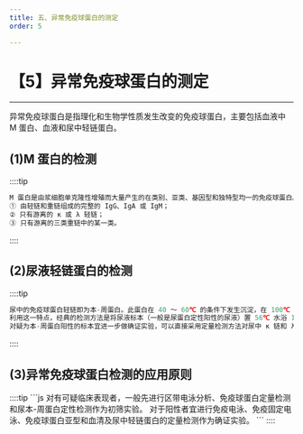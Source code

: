 ```yaml
---
title: 五、异常免疫球蛋白的测定
order: 5

---
```


# 【5】异常免疫球蛋白的测定

<kaodian :text="'免疫学检验记忆卡'" />

<!-- ###### 第二十五章 免疫增殖性疾病及其免疫检测

> 临床免疫学检验 -->

<beitiM/>

---

异常免疫球蛋白是指理化和生物学性质发生改变的免疫球蛋白，主要包括血液中 M 蛋白、血液和尿中轻链蛋白。

## (1)M 蛋白的检测

<son :text="'免疫学检验记忆卡'" text313="(1)M 蛋白的检测" :textOption="[['掌握','专业实践能力'],['熟练掌握','专业实践能力'],['熟练掌握','专业实践能力']]" />

::::tip

```js
M 蛋白是由浆细胞单克隆性增殖而大量产生的在类别、亚类、基因型和独特型均一的免疫球蛋白。有如下三类：
① 由轻链和重链组成的完整的 IgG、IgA 或 IgM；
② 只有游离的 κ 或 λ 轻链；
③ 只有游离的三类重链中的某一类。
```

::::

## (2)尿液轻链蛋白的检测

<son :text="'免疫学检验记忆卡'" text314="(2)尿液轻链蛋白的检测" :textOption="[['了解','专业实践能力'],['掌握','专业实践能力'],['熟练掌握','专业实践能力']]" />

::::tip

```js
尿中的免疫球蛋白轻链即为本-周蛋白。此蛋白在 40 ～ 60℃ 的条件下发生沉淀，在 100℃ 时沉淀消失。
利用这一特点，经典的检测方法是将尿液标本（一般是尿蛋白定性阳性的尿液）置 56℃ 水浴 15 分钟，如有混浊或沉淀，再将试管放入沸水中煮沸 3 分钟，如混浊变清则提示本-周蛋白阳性。
对疑为本-周蛋白阳性的标本宜进一步做确证实验，可以直接采用定量检测方法对尿中 κ 链和 λ 链进行定量分析，也可将尿液透析浓缩 50 倍后做免疫固定电泳分析。
```

::::

## (3)异常免疫球蛋白检测的应用原则

<son :text="'免疫学检验记忆卡'" text315="(3)异常免疫球蛋白检测的应用原则" :textOption="[['了解','专业实践能力'],['掌握','专业实践能力'],['掌握','专业实践能力']]" />
::::tip
```js
对有可疑临床表现者，一般先进行区带电泳分析、免疫球蛋白定量检测和尿本-周蛋白定性检测作为初筛实验。
对于阳性者宜进行免疫电泳、免疫固定电泳、免疫球蛋白亚型和血清及尿中轻链蛋白的定量检测作为确证实验。
```
::::
